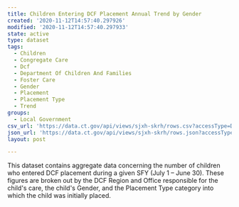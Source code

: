 ```yaml
---
title: Children Entering DCF Placement Annual Trend by Gender
created: '2020-11-12T14:57:40.297926'
modified: '2020-11-12T14:57:40.297933'
state: active
type: dataset
tags:
  - Children
  - Congregate Care
  - Dcf
  - Department Of Children And Families
  - Foster Care
  - Gender
  - Placement
  - Placement Type
  - Trend
groups:
  - Local Government
csv_url: 'https://data.ct.gov/api/views/sjxh-skrh/rows.csv?accessType=DOWNLOAD'
json_url: 'https://data.ct.gov/api/views/sjxh-skrh/rows.json?accessType=DOWNLOAD'
layout: post

---
```

This dataset contains aggregate data concerning the number of children who entered DCF placement during a given SFY (July 1 – June 30).  These figures are broken out by the DCF Region and Office responsible for the child's care, the child's Gender, and the Placement Type category into which the child was initially placed.

